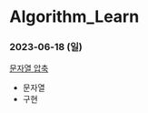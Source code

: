 # Algorithm_Learn
### 2023-06-18 (일)
[문자열 압축](https://school.programmers.co.kr/learn/courses/30/lessons/60057)
- 문자열
- 구현
